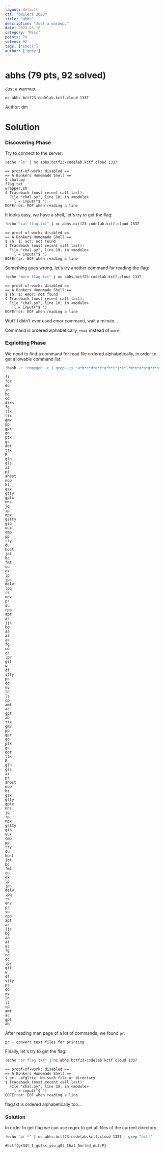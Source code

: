 ```yaml
---
layout: default
ctf: "b01lers 2023"
title: "abhs"
description: "Just a warmup."
date: 2023-03-18
category: "Misc"
points: 79
solves: 92
tags: ["shell"]
author: ["quby"]
---
```

# abhs (79 pts, 92 solved) 

Just a warmup.

```nc abhs.bctf23-codelab.kctf.cloud 1337```

Author: dm

# Solution

### Discovering Phase

Try to connect to the server:


```bash
!echo "ls" | nc abhs.bctf23-codelab.kctf.cloud 1337
```

    == proof-of-work: disabled ==
    == A Bonkers Homemade Shell ==
    $ chal.py
    flag.txt
    wrapper.sh
    $ Traceback (most recent call last):
      File "chal.py", line 10, in <module>
        l = input("$ ")
    EOFError: EOF when reading a line


It looks easy, we have a shell, let's try to get the flag:


```bash
!echo "cat flag.txt" | nc abhs.bctf23-codelab.kctf.cloud 1337
```

    == proof-of-work: disabled ==
    == A Bonkers Homemade Shell ==
    $ sh: 1: act: not found
    $ Traceback (most recent call last):
      File "chal.py", line 10, in <module>
        l = input("$ ")
    EOFError: EOF when reading a line


Something goes wrong, let's try another command for reading the flag:


```bash
!echo "more flag.txt" | nc abhs.bctf23-codelab.kctf.cloud 1337
```

    == proof-of-work: disabled ==
    == A Bonkers Homemade Shell ==
    $ sh: 1: emor: not found
    $ Traceback (most recent call last):
      File "chal.py", line 10, in <module>
        l = input("$ ")
    EOFError: EOF when reading a line


Wut? I didn't ever used emor command, wait a minute...

Command is ordered alphabetically, ```emor``` instead of ```more```.

### Exploiting Phase

We need to find a command for read file ordered alphabetically, in order to get allowable command list:

```bash
!bash -c "compgen -c | grep -ix 'a*b*c*d*e*f*g*h*i*j*k*l*m*n*o*p*q*r*s*t*u*v*w*x*y*z*'"
```

    fi
    for
    do
    in
    bg
    cd
    dirs
    fg
    ttx
    ttx
    gmv
    pp
    gpr
    go
    ptx
    gs
    dot
    ttx
    R
    gln
    gls
    xz
    pt
    ahost
    nop
    ht
    gsx
    gtty
    gptx
    nns
    jq
    ip
    npx
    gstty
    gio
    uux
    cmp
    pp
    tty
    du
    host
    jot
    bc
    fmt
    cu
    ex
    lp
    jps
    delv
    lpq
    rs
    env
    pr
    su
    cpp
    apt
    ar
    jjs
    bg
    aa
    at
    as
    fg
    cd
    cc
    lpr
    git
    w
    df
    stty
    ps
    dd
    mv
    ln
    ls
    cp
    amt
    ac
    gpt
    ab
    ttx
    gmv
    pp
    gpr
    go
    ptx
    gs
    dot
    ttx
    R
    gln
    gls
    xz
    pt
    ahost
    nop
    ht
    gsx
    gtty
    gptx
    nns
    jq
    ip
    npx
    gstty
    gio
    uux
    cmp
    pp
    tty
    du
    host
    jot
    bc
    fmt
    cu
    ex
    lp
    jps
    delv
    lpq
    rs
    env
    pr
    su
    cpp
    apt
    ar
    jjs
    bg
    aa
    at
    as
    fg
    cd
    cc
    lpr
    git
    w
    df
    stty
    ps
    dd
    mv
    ln
    ls
    cp
    amt
    ac
    gpt
    ab


After reading man page of a lot of commands, we found ```pr```:

```pr - convert text files for printing```

Finally, let's try to get the flag:


```bash
!echo "pr flag.txt" | nc abhs.bctf23-codelab.kctf.cloud 1337
```

    == proof-of-work: disabled ==
    == A Bonkers Homemade Shell ==
    $ pr: .afglttx: No such file or directory
    $ Traceback (most recent call last):
      File "chal.py", line 10, in <module>
        l = input("$ ")
    EOFError: EOF when reading a line


flag.txt is ordered alphabetically too...

### Solution

In order to get flag we can use regex to get all files of the current directory:


```bash
!echo "pr *" | nc abhs.bctf23-codelab.kctf.cloud 1337 | grep "bctf"
```

    #bctf{gr34t_I_gu3ss_you_g0t_that_5orted_out:P}

